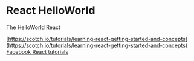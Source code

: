 React HelloWorld
================

The HelloWorld React

[https://scotch.io/tutorials/learning-react-getting-started-and-concepts](https://scotch.io/tutorials/learning-react-getting-started-and-concepts)
[Facebook React tutorials](https://facebook.github.io/react/docs/tutorial.html)